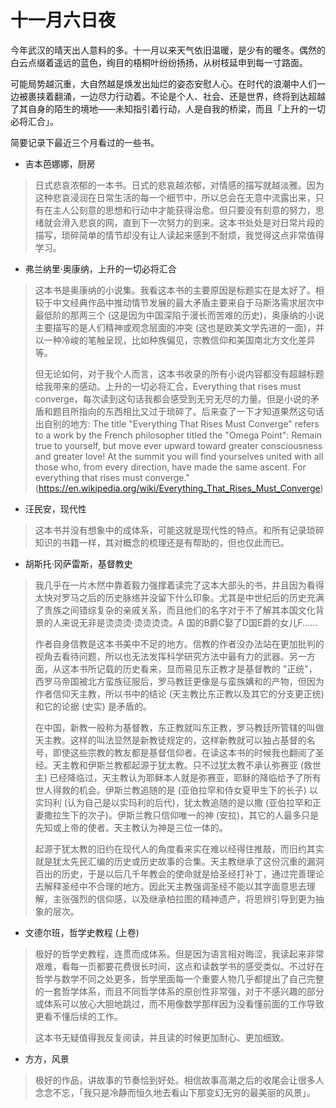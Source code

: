 # 十一月六日夜



今年武汉的晴天出人意料的多。十一月以来天气依旧温暖，是少有的暖冬。偶然的白云点缀着遥远的蓝色，绚目的梧桐叶纷纷扬扬，从树枝延申到每一寸路面。

可能局势越沉重，大自然越是焕发出灿烂的姿态安慰人心。在时代的浪潮中人们一边被裹挟着翻涌，一边尽力行动着。不论是个人、社会、还是世界，终将到达超越了其自身的陌生的境地——未知指引着行动，人是自我的桥梁，而且「上升的一切必将汇合」。


简要记录下最近三个月看过的一些书。



* 吉本芭娜娜，厨房
> 日式悲哀浓郁的一本书。日式的悲哀越浓郁，对情感的描写就越淡雅。因为这种悲哀浸润在日常生活的每一个细节中，所以总会在无意中流露出来，只有在主人公刻意的思想和行动中才能获得治愈。但只要没有刻意的努力，思绪就会滑入悲哀的网，直到下一次努力的到来。这本书处处是对日常片段的描写，琐碎简单的情节却没有让人读起来感到不耐烦，我觉得这点非常值得学习。



* 弗兰纳里·奥康纳，上升的一切必将汇合
> 这本书是奥康纳的小说集。我看这本书的主要原因是标题实在是太好了。相较于中文经典作品中推动情节发展的最大矛盾主要来自于马斯洛需求层次中最低阶的那两三个 (这是因为中国深陷于漫长而苦难的历史)，奥康纳的小说主要描写的是人们精神或观念层面的冲突 (这也是欧美文学先进的一面)，并以一种冷峻的笔触呈现，比如种族偏见，宗教信仰和美国南北方文化差异等。
>
> 
>
> 但无论如何，对于我个人而言，这本书收录的所有小说内容都没有超越标题给我带来的感动。上升的一切必将汇合，Everything that rises must converge，每次读到这句话我都会感受到无穷无尽的力量。但是小说的矛盾和题目所指向的东西相比又过于琐碎了。后来查了一下才知道果然这句话出自别的地方: The title "Everything That Rises Must Converge" refers to a work by the French philosopher  titled the "Omega Point": Remain true to yourself, but move ever upward toward greater consciousness and greater love! At the summit you will find yourselves united with all those who, from every direction, have made the same ascent. For everything that rises must converge." (https://en.wikipedia.org/wiki/Everything_That_Rises_Must_Converge)



* 汪民安，现代性
> 这本书并没有想象中的成体系，可能这就是现代性的特点。和所有记录琐碎知识的书籍一样，其对概念的梳理还是有帮助的，但也仅此而已。



* 胡斯托·冈萨雷斯，基督教史
> 我几乎在一片木然中靠着毅力强撑着读完了这本大部头的书，并且因为看得太快对罗马之后的历史脉络并没留下什么印象。尤其是中世纪后的历史充满了贵族之间错综复杂的亲戚关系，而且他们的名字对于不了解其本国文化背景的人来说无非是烫烫烫·烫烫烫烫。A 国的B爵C娶了D国E爵的女儿F......
>
> 
>
> 作者自身信教是这本书美中不足的地方。信教的作者没办法站在更加批判的视角去看待问题，所以也无法发挥科学研究方法中最有力的武器。另一方面，从这本书所记载的历史看来，显而易见东正教才是基督教的 "正统"，西罗马帝国被北方蛮族征服后，罗马教廷更像是与蛮族媾和的产物，但因为作者信仰天主教，所以书中的结论 (天主教比东正教以及其它的分支更正统) 和它的论据 (史实) 是矛盾的。
>
> 
>
> 在中国，新教一般称为基督教，东正教就叫东正教，罗马教廷所管辖的叫做天主教。这样的叫法显然是新教徒规定的，这样新教就可以独占基督的名号，即使这些宗教的教友都是基督信仰者。在读这本书的时候我也翻阅了圣经。天主教和伊斯兰教都起源于犹太教。只不过犹太教不承认弥赛亚 (救世主) 已经降临过，天主教认为耶稣本人就是弥赛亚，耶稣的降临给予了所有世人得救的机会。伊斯兰教追随的是 (亚伯拉罕和侍女夏甲生下的长子) 以实玛利 (认为自己是以实玛利的后代)，犹太教追随的是以撒 (亚伯拉罕和正妻撒拉生下的次子)。伊斯兰教只信仰唯一的神 (安拉)，其它的人最多只是先知或上帝的使者。天主教认为神是三位一体的。
>
> 
>
> 起源于犹太教的旧约在现代人的角度看来实在难以经得住推敲，而旧约其实就是犹太先民汇编的历史或历史故事的合集。天主教继承了这份沉重的漏洞百出的历史，于是以后几千年教会的使命就是给圣经打补丁，通过完善理论去解释圣经中不合理的地方。因此天主教强调圣经不能以其字面意思去理解，主张强烈的信仰感，以及继承柏拉图的精神遗产，将思辨引导到更为抽象的层次。




* 文德尔班，哲学史教程 (上卷)
> 极好的哲学史教程，连贯而成体系。但是因为语言相对晦涩，我读起来非常艰难，看每一页都要花费很长时间，这点和读数学书的感受类似。不过好在哲学与数学不同之处更多，哲学里面每一个重要人物几乎都提出了自己完整的一套哲学体系，而且不同哲学体系的原创性非常强，对于不感兴趣的部分或体系可以放心大胆地跳过，而不用像数学那样因为没看懂前面的工作导致更看不懂后续的工作。
>
> 
>
> 这本书无疑值得我反复阅读，并且读的时候更加耐心、更加细致。



* 方方，风景

> 极好的作品，讲故事的节奏恰到好处。相信故事高潮之后的收尾会让很多人念念不忘，「我只是冷静而恒久地去看山下那变幻无穷的最美丽的风景」。
